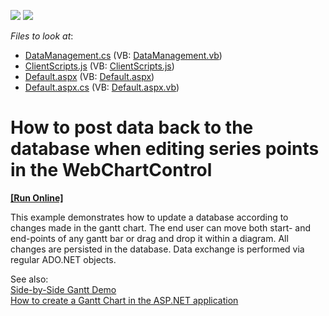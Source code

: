 <!-- default badges list -->
[![](https://img.shields.io/badge/Open_in_DevExpress_Support_Center-FF7200?style=flat-square&logo=DevExpress&logoColor=white)](https://supportcenter.devexpress.com/ticket/details/E2466)
[![](https://img.shields.io/badge/📖_How_to_use_DevExpress_Examples-e9f6fc?style=flat-square)](https://docs.devexpress.com/GeneralInformation/403183)
<!-- default badges end -->
<!-- default file list -->
*Files to look at*:

* [DataManagement.cs](./CS/WebSite/App_Code/DataManagement.cs) (VB: [DataManagement.vb](./VB/WebSite/App_Code/DataManagement.vb))
* [ClientScripts.js](./CS/WebSite/ClientScripts.js) (VB: [ClientScripts.js](./VB/WebSite/ClientScripts.js))
* [Default.aspx](./CS/WebSite/Default.aspx) (VB: [Default.aspx](./VB/WebSite/Default.aspx))
* [Default.aspx.cs](./CS/WebSite/Default.aspx.cs) (VB: [Default.aspx.vb](./VB/WebSite/Default.aspx.vb))
<!-- default file list end -->
# How to post data back to the database when editing series points in the WebChartControl
<!-- run online -->
**[[Run Online]](https://codecentral.devexpress.com/128575306/)**
<!-- run online end -->


<p>This example demonstrates how to update a database according to changes made in the gantt chart. The end user can move both start- and end-points of any gantt bar or drag and drop it within a diagram. All changes are persisted in the database. Data exchange is performed via regular ADO.NET objects.</p><p>See also:<br />
<a href="http://demos.devexpress.com/XtraChartsDemos/RangeViewTypes/GanttSideBySideSeries.aspx">Side-by-Side Gantt Demo </a> <br />
<a href="https://www.devexpress.com/Support/Center/p/E1287">How to create a Gantt Chart in the ASP.NET application</a></p>

<br/>


